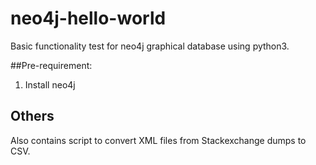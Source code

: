 # neo4j-hello-world

Basic functionality test for neo4j graphical database using python3.

##Pre-requirement:

1. Install neo4j

## Others

Also contains script to convert XML files from Stackexchange dumps to CSV.
